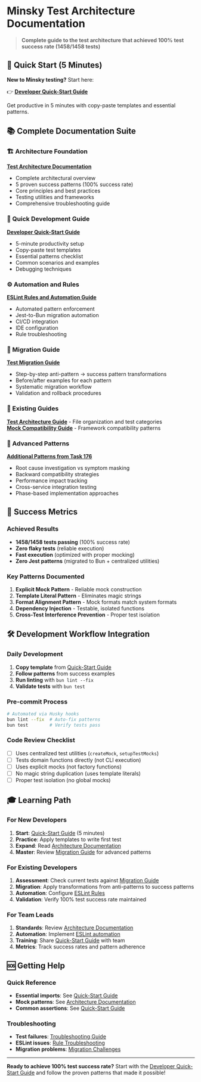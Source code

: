 # Minsky Test Architecture Documentation

> **Complete guide to the test architecture that achieved 100% test success rate (1458/1458 tests)**

## 🚀 Quick Start (5 Minutes)

**New to Minsky testing?** Start here:

👉 **[Developer Quick-Start Guide](developer-quick-start-guide.md)**

Get productive in 5 minutes with copy-paste templates and essential patterns.

## 📚 Complete Documentation Suite

### 🏗️ Architecture Foundation
**[Test Architecture Documentation](../test-architecture-documentation.md)**
- Complete architectural overview
- 5 proven success patterns (100% success rate)
- Core principles and best practices
- Testing utilities and frameworks
- Comprehensive troubleshooting guide

### 🎯 Quick Development Guide
**[Developer Quick-Start Guide](developer-quick-start-guide.md)**
- 5-minute productivity setup
- Copy-paste test templates
- Essential patterns checklist
- Common scenarios and examples
- Debugging techniques

### ⚙️ Automation and Rules
**[ESLint Rules and Automation Guide](eslint-test-rules-guide.md)**
- Automated pattern enforcement
- Jest-to-Bun migration automation
- CI/CD integration
- IDE configuration
- Rule troubleshooting

### 🔄 Migration Guide
**[Test Migration Guide](test-migration-guide.md)**
- Step-by-step anti-pattern → success pattern transformations
- Before/after examples for each pattern
- Systematic migration workflow
- Validation and rollback procedures

### 📖 Existing Guides
**[Test Architecture Guide](test-architecture-guide.md)** - File organization and test categories  
**[Mock Compatibility Guide](mock-compatibility.md)** - Framework compatibility patterns

### 🎯 Advanced Patterns
**[Additional Patterns from Task 176](additional-patterns-from-task-176.md)**
- Root cause investigation vs symptom masking
- Backward compatibility strategies
- Performance impact tracking
- Cross-service integration testing
- Phase-based implementation approaches

## 🎯 Success Metrics

### Achieved Results
- **1458/1458 tests passing** (100% success rate)
- **Zero flaky tests** (reliable execution)
- **Fast execution** (optimized with proper mocking)
- **Zero Jest patterns** (migrated to Bun + centralized utilities)

### Key Patterns Documented
1. **Explicit Mock Pattern** - Reliable mock construction
2. **Template Literal Pattern** - Eliminates magic strings
3. **Format Alignment Pattern** - Mock formats match system formats
4. **Dependency Injection** - Testable, isolated functions
5. **Cross-Test Interference Prevention** - Proper test isolation

## 🛠️ Development Workflow Integration

### Daily Development
1. **Copy template** from [Quick-Start Guide](developer-quick-start-guide.md)
2. **Follow patterns** from success examples
3. **Run linting** with `bun lint --fix`
4. **Validate tests** with `bun test`

### Pre-commit Process
```bash
# Automated via Husky hooks
bun lint --fix  # Auto-fix patterns
bun test        # Verify tests pass
```

### Code Review Checklist
- [ ] Uses centralized test utilities (`createMock`, `setupTestMocks`)
- [ ] Tests domain functions directly (not CLI execution)
- [ ] Uses explicit mocks (not factory functions)
- [ ] No magic string duplication (uses template literals)
- [ ] Proper test isolation (no global mocks)

## 🎓 Learning Path

### For New Developers
1. **Start**: [Quick-Start Guide](developer-quick-start-guide.md) (5 minutes)
2. **Practice**: Apply templates to write first test
3. **Expand**: Read [Architecture Documentation](../test-architecture-documentation.md)
4. **Master**: Review [Migration Guide](test-migration-guide.md) for advanced patterns

### For Existing Developers
1. **Assessment**: Check current tests against [Migration Guide](test-migration-guide.md)
2. **Migration**: Apply transformations from anti-patterns to success patterns
3. **Automation**: Configure [ESLint Rules](eslint-test-rules-guide.md)
4. **Validation**: Verify 100% test success rate maintained

### For Team Leads
1. **Standards**: Review [Architecture Documentation](../test-architecture-documentation.md)
2. **Automation**: Implement [ESLint automation](eslint-test-rules-guide.md)
3. **Training**: Share [Quick-Start Guide](developer-quick-start-guide.md) with team
4. **Metrics**: Track success rates and pattern adherence

## 🆘 Getting Help

### Quick Reference
- **Essential imports**: See [Quick-Start Guide](developer-quick-start-guide.md#essential-imports)
- **Mock patterns**: See [Architecture Documentation](../test-architecture-documentation.md#mock-patterns)
- **Common assertions**: See [Quick-Start Guide](developer-quick-start-guide.md#assertion-patterns)

### Troubleshooting
- **Test failures**: [Troubleshooting Guide](../test-architecture-documentation.md#troubleshooting-guide)
- **ESLint issues**: [Rule Troubleshooting](eslint-test-rules-guide.md#troubleshooting-eslint-rules)
- **Migration problems**: [Migration Challenges](test-migration-guide.md#common-migration-challenges)

---

**Ready to achieve 100% test success rate?** Start with the [Developer Quick-Start Guide](developer-quick-start-guide.md) and follow the proven patterns that made it possible!
